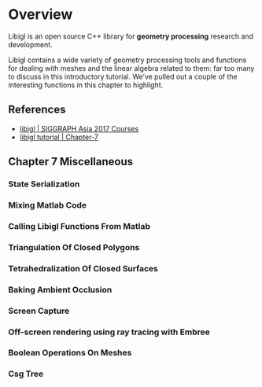 # Overview

Libigl is an open source C++ library for **geometry processing** research and development.

Libigl contains a wide variety of geometry processing tools and functions for dealing with meshes and the linear algebra related to them: far too many to discuss in this introductory tutorial. We’ve pulled out a couple of the interesting functions in this chapter to highlight.

## References

- [libigl | SIGGRAPH Asia 2017 Courses](https://dl.acm.org/doi/pdf/10.1145/3134472.3134497)
- [libigl tutorial | Chapter-7](https://libigl.github.io/tutorial/#chapter-7-miscellaneous)

## Chapter 7 Miscellaneous

### State Serialization

### Mixing Matlab Code

### Calling Libigl Functions From Matlab

### Triangulation Of Closed Polygons

### Tetrahedralization Of Closed Surfaces

### Baking Ambient Occlusion

### Screen Capture

### Off-screen rendering using ray tracing with Embree

### Boolean Operations On Meshes

### Csg Tree
